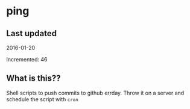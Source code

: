 # ping

## Last updated
2016-01-20

Incremented: 46

## What is this?? 
Shell scripts to push commits to github errday. Throw it on a server and schedule the script with `cron`
